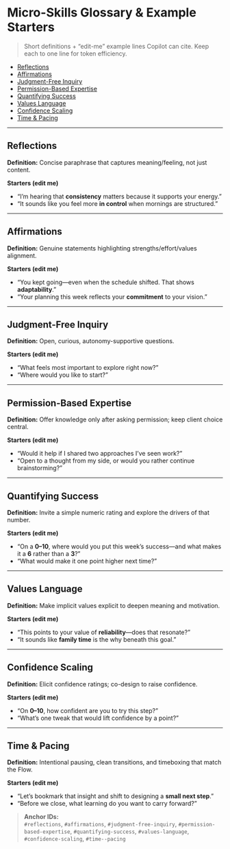 # Micro-Skills Glossary & Example Starters
> Short definitions + “edit-me” example lines Copilot can cite. Keep each to one line for token efficiency.

- [Reflections](#reflections)
- [Affirmations](#affirmations)
- [Judgment-Free Inquiry](#judgment-free-inquiry)
- [Permission-Based Expertise](#permission-based-expertise)
- [Quantifying Success](#quantifying-success)
- [Values Language](#values-language)
- [Confidence Scaling](#confidence-scaling)
- [Time & Pacing](#time--pacing)

---

## Reflections
**Definition:** Concise paraphrase that captures meaning/feeling, not just content.

**Starters (edit me)**
- “I’m hearing that **consistency** matters because it supports your energy.”
- “It sounds like you feel more **in control** when mornings are structured.”

---

## Affirmations
**Definition:** Genuine statements highlighting strengths/effort/values alignment.

**Starters (edit me)**
- “You kept going—even when the schedule shifted. That shows **adaptability**.”
- “Your planning this week reflects your **commitment** to your vision.”

---

## Judgment-Free Inquiry
**Definition:** Open, curious, autonomy-supportive questions.

**Starters (edit me)**
- “What feels most important to explore right now?”
- “Where would you like to start?”

---

## Permission-Based Expertise
**Definition:** Offer knowledge only after asking permission; keep client choice central.

**Starters (edit me)**
- “Would it help if I shared two approaches I’ve seen work?”
- “Open to a thought from my side, or would you rather continue brainstorming?”

---

## Quantifying Success
**Definition:** Invite a simple numeric rating and explore the drivers of that number.

**Starters (edit me)**
- “On a **0–10**, where would you put this week’s success—and what makes it a **6** rather than a **3**?”
- “What would make it one point higher next time?”

---

## Values Language
**Definition:** Make implicit values explicit to deepen meaning and motivation.

**Starters (edit me)**
- “This points to your value of **reliability**—does that resonate?”
- “It sounds like **family time** is the why beneath this goal.”

---

## Confidence Scaling
**Definition:** Elicit confidence ratings; co-design to raise confidence.

**Starters (edit me)**
- “On **0–10**, how confident are you to try this step?”
- “What’s one tweak that would lift confidence by a point?”

---

## Time & Pacing
**Definition:** Intentional pausing, clean transitions, and timeboxing that match the Flow.

**Starters (edit me)**
- “Let’s bookmark that insight and shift to designing a **small next step**.”
- “Before we close, what learning do you want to carry forward?”

> **Anchor IDs:**  
> `#reflections`, `#affirmations`, `#judgment-free-inquiry`, `#permission-based-expertise`, `#quantifying-success`, `#values-language`, `#confidence-scaling`, `#time--pacing`

